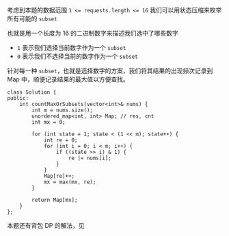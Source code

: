 考虑到本题的数据范围 `1 <= requests.length <= 16` 我们可以用状态压缩来枚举所有可能的 `subset`

也就是用一个长度为 16 的二进制数字来描述我们选中了哪些数字

- `1` 表示我们选择当前数字作为一个 `subset`
- `0` 表示我们不选择当前的数字作为一个 `subset`

针对每一种 `subset`，也就是选择数字的方案，我们将其结果的出现频次记录到 Map 中，顺便记录结果的最大值以方便查找。

```
class Solution {
public:
    int countMaxOrSubsets(vector<int>& nums) {
        int m = nums.size();
        unordered_map<int, int> Map; // res, cnt
        int mx = 0;
        
        for (int state = 1; state < (1 << m); state++) {
            int re = 0;
            for (int i = 0; i < m; i++) {
                if ((state >> i) & 1) {
                    re |= nums[i];
                }
            }
            Map[re]++;
            mx = max(mx, re);
        }
        
        return Map[mx];
    }
};
```

本题还有背包 DP 的解法，见